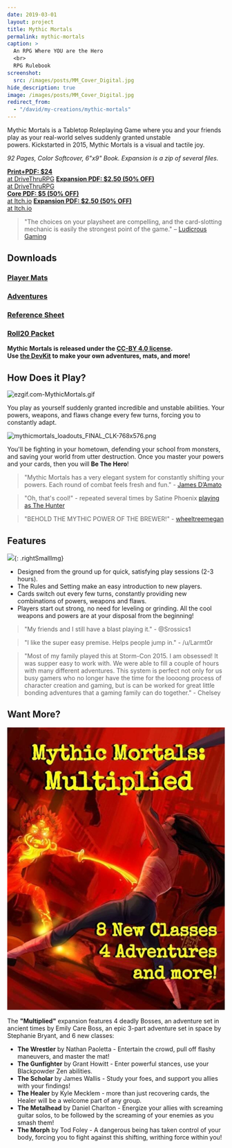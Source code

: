 ```yaml
---
date: 2019-03-01
layout: project
title: Mythic Mortals
permalink: mythic-mortals
caption: >
  An RPG Where YOU are the Hero
  <br>
  RPG Rulebook
screenshot:
  src: /images/posts/MM_Cover_Digital.jpg
hide_description: true
image: /images/posts/MM_Cover_Digital.jpg
redirect_from:
  - "/david/my-creations/mythic-mortals"
---
```


<div class="shoppingCard">
    <p>Mythic Mortals is a Tabletop Roleplaying Game where you and your friends play as your real-world selves suddenly granted unstable powers. Kickstarted in 2015, Mythic Mortals is a visual and tactile joy.</p>
    <p><i>92 Pages, Color Softcover, 6"x9" Book. Expansion is a zip of several files.</i></p>
  <div class="shoppingButtons">
    <a target="_blank" href="https://www.drivethrurpg.com/product/178248/Mythic-Mortals" class="btn shoppingButton dtrpgBTN"><strong>Print+PDF: $24</strong><br>at DriveThruRPG</a>
    <a target="_blank" href="https://www.drivethrurpg.com/product/204945/Mythic-Mortals-Multiplied" class="btn shoppingButton dtrpgBTN"><strong>Expansion PDF: $2.50 (50% OFF)</strong><br>at DriveThruRPG</a>
  </div>
    <div class="shoppingButtons">
    <a target="_blank" href="https://davidschirduan.itch.io/mythic-mortals" class="btn shoppingButton itchBTN"><strong>Core PDF: $5 (50% OFF)</strong><br>at Itch.io</a>
    <a target="_blank" href="https://davidschirduan.itch.io/mythic-mortals-multiplied" class="btn shoppingButton itchBTN"><strong>Expansion PDF: $2.50 (50% OFF)</strong><br>at Itch.io</a>
  </div>
</div>

> "The choices on your playsheet are compelling, and the card-slotting mechanic is easily the strongest point of the game." – [Ludicrous Gaming](http://ludicrusgaming.blogspot.com/2015/04/review-mythic-mortals.html)

## Downloads

<div class="row centerButtons">
  <div class="col-md-6 col-12">
    <a class="btn wyrd-btn" href="/files/MythicMortals_Core_PlayerMats.pdf" target="_blank">
      <h3>Player Mats</h3>
    </a>
  </div>
  <div class="col-md-6 col-12">
    <a class="btn wyrd-btn" href="/files/MythicMortals_Adventures.zip" target="_blank">
      <h3>Adventures</h3>
    </a>
  </div>
  <div class="col-md-6 col-12">
    <a class="btn wyrd-btn" href="/files/MythicMortals_Core_Reference.pdf" target="_blank">
      <h3>Reference Sheet</h3>
    </a>
  </div>
  <div class="col-md-6 col-12">
    <a class="btn wyrd-btn" href="/files/Roll20-Packet.zip" target="_blank">
      <h3>Roll20 Packet</h3>
    </a>
  </div>
</div>

<p class="centerButtons"><strong>Mythic Mortals is released under the <a href="https://creativecommons.org/licenses/by/4.0/">CC-BY 4.0 license</a>.<br>Use <a href="{{site.url}}/files/MM_DevKit.zip">the DevKit</a> to make your own adventures, mats, and more!</strong></p>

## How Does it Play?

![ezgif.com-MythicMortals.gif]({{site.url}}/images/posts/ezgif.com-MythicMortals.gif)

You play as yourself suddenly granted incredible and unstable abilities. Your powers, weapons, and flaws change every few turns, forcing you to constantly adapt.

![mythicmortals_loadouts_FINAL_CLK-768x576.png]({{site.url}}/images/posts/mythicmortals_loadouts_FINAL_CLK-768x576.png)

You'll be fighting in your hometown, defending your school from monsters, and saving your world from utter destruction. Once you master your powers and your cards, then you will **Be The Hero**!

> "Mythic Mortals has a very elegant system for constantly shifting your powers. Each round of combat feels fresh and fun." - [James D’Amato](http://oneshotpodcast.com/one-shot/120-mythic-mortals/)

> "Oh, that's cool!" - repeated several times by Satine Phoenix [playing as The Hunter](http://gameschool.tsrpn.com/2018/07/15/126-mythic-mortals/)

> "BEHOLD THE MYTHIC POWER OF THE BREWER!" - [wheeltreemegan](https://www.instagram.com/wheeltreemegan/)

## Features

![]({{site.url}}/images/posts/28dad8964fabda72122ecb08caad7fd7_original-512x768.png){: .rightSmallImg} 

 * Designed from the ground up for quick, satisfying play sessions (2-3 hours).
 * The Rules and Setting make an easy introduction to new players.
 * Cards switch out every few turns, constantly providing new combinations of powers, weapons and flaws.
 * Players start out strong, no need for leveling or grinding. All the cool weapons and powers are at your disposal from the beginning!

> "My friends and I still have a blast playing it." - @Srossics1

> "I like the super easy premise. Helps people jump in." - /u/Larmt0r	

> "Most of my family played this at Storm-Con 2015. I am obsessed! It was supper easy to work with. We were able to fill a couple of hours with many different adventures. This system is perfect not only for us busy gamers who no longer have the time for the loooong process of character creation and gaming, but is can be worked for great little bonding adventures that a gaming family can do together." - Chelsey

## Want More?

![Multiplied-Cover-593x768.jpg](/images/posts/Multiplied-Cover-593x768.jpg)

The **"Multiplied"** expansion features 4 deadly Bosses, an adventure set in ancient times by Emily Care Boss, an epic 3-part adventure set in space by Stephanie Bryant, and 6 new classes:

* **The Wrestler** by Nathan Paoletta - Entertain the crowd, pull off flashy maneuvers, and master the mat!
* **The Gunfighter** by Grant Howitt - Enter powerful stances, use your Blackpowder Zen abilities.
* **The Scholar** by James Wallis - Study your foes, and support you allies with your findings!
* **The Healer** by Kyle Mecklem - more than just recovering cards, the Healer will be a welcome part of any group.
* **The Metalhead** by Daniel Charlton - Energize your allies with screaming guitar solos, to be followed by the screaming of your enemies as you smash them!
* **The Morph** by Tod Foley - A dangerous being has taken control of your body, forcing you to fight against this shifting, writhing force within you!